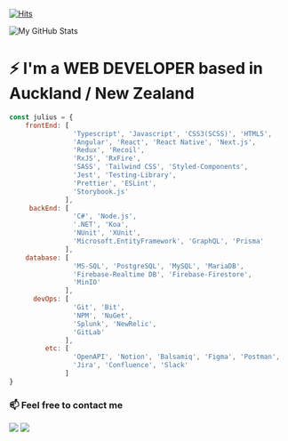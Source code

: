 [![Hits](https://hits.seeyoufarm.com/api/count/incr/badge.svg?url=https%3A%2F%2Fgithub.com%2FjuliusCho)](https://hits.seeyoufarm.com)

![My GitHub Stats](https://github-readme-stats.vercel.app/api?username=juliusCho&show_icons=true)

# ⚡ I'm a WEB DEVELOPER based in Auckland / New Zealand
```javascript
const julius = {
    frontEnd: [
                'Typescript', 'Javascript', 'CSS3(SCSS)', 'HTML5',
                'Angular', 'React', 'React Native', 'Next.js',
                'Redux', 'Recoil',
                'RxJS', 'RxFire',
                'SASS', 'Tailwind CSS', 'Styled-Components',
                'Jest', 'Testing-Library',
                'Prettier', 'ESLint', 
                'Storybook.js'
              ],
     backEnd: [
                'C#', 'Node.js',
                '.NET', 'Koa', 
                'NUnit', 'XUnit',
                'Microsoft.EntityFramework', 'GraphQL', 'Prisma'
              ],
    database: [ 
                'MS-SQL', 'PostgreSQL', 'MySQL', 'MariaDB', 
                'Firebase-Realtime DB', 'Firebase-Firestore',
                'MinIO'
              ],
      devOps: [
                'Git', 'Bit',
                'NPM', 'NuGet',
                'Splunk', 'NewRelic',
                'GitLab'
              ],
         etc: [ 
                'OpenAPI', 'Notion', 'Balsamiq', 'Figma', 'Postman',
                'Jira', 'Confluence', 'Slack'
              ]
}
```

### 📫 Feel free to contact me

[![](https://img.shields.io/badge/LinkedIn-Inhyo(Julius)-blue)](https://www.linkedin.com/in/julius88/)
[![](https://img.shields.io/badge/Gmail-johncrist2000%40gmail.com-red)](mailto:johncrist2000@gmail.com)

<!--[![](https://img.shields.io/badge/Blog-JekyllBlog-purple)](https://juliuscho.github.io/)-->
<!--
**juliusCho/juliusCho** is a ✨ _special_ ✨ repository because its `README.md` (this file) appears on your GitHub profile.

Here are some ideas to get you started:

- 🔭 I’m currently working on ...
- 🌱 I’m currently learning ...
- 👯 I’m looking to collaborate on ...
- 🤔 I’m looking for help with ...
- 💬 Ask me about ...
- 📫 How to reach me: ...
- 😄 Pronouns: ...
- ⚡ Fun fact: ...
-->
